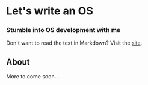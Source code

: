 # Let's write an OS
### Stumble into OS development with me
Don't want to read the text in Markdown? Visit the [site](https://stephpav.com/articles/lets-write-an-os.html).

## About
More to come soon...

